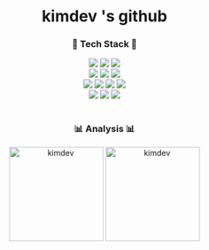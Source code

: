 <div align="center">
  <h1 align="center">kimdev 's github</h1>
</div>

<h3 align="center">🔨 Tech Stack 🔨</h3>
<div align="center">
  <img src="https://img.shields.io/badge/java-FF160B?style=for-the-badge&logo=openjdk&logoColor=white"/>
  <img src="https://img.shields.io/badge/spring-6DB33F.svg?style=for-the-badge&logo=spring&logoColor=white"/>
  <img src="https://img.shields.io/badge/nginx-009639.svg?style=for-the-badge&logo=nginx&logoColor=white"/>
</div>

<div align="center">
  <img src="https://img.shields.io/badge/linux-FCC624?style=for-the-badge&logo=linux&logoColor=black"/>
  <img src="https://img.shields.io/badge/docker-2496ED.svg?style=for-the-badge&logo=docker&logoColor=white"/>
  <img src="https://img.shields.io/badge/aws-232F3E.svg?style=for-the-badge&logo=amazonwebservices&logoColor=white"/>
</div>

<div align="center">
   <img src="https://img.shields.io/badge/mysql-4479A1.svg?style=for-the-badge&logo=mysql&logoColor=white" />
  <img src="https://img.shields.io/badge/mqtt-660066.svg?style=for-the-badge&logo=mqtt&logoColor=white" />
  <img src="https://img.shields.io/badge/redis-FF4438.svg?style=for-the-badge&logo=redis&logoColor=white" />
  <img src="https://img.shields.io/badge/kafka-231F20.svg?style=for-the-badge&logo=apachekafka&logoColor=white" />
</div>

<div align="center">
  <img src="https://img.shields.io/badge/git-F05032.svg?style=for-the-badge&logo=git&logoColor=white" />
  <img src="https://img.shields.io/badge/gitlab-FC6D26.svg?style=for-the-badge&logo=gitlab&logoColor=white" />
  <img src="https://img.shields.io/badge/github-181717?style=for-the-badge&logo=github&logoColor=white">
</div>

<br>


<h3 align="center">📊 Analysis 📊</h3>
<div align="center">
    <img height=170 src="https://github-readme-stats.vercel.app/api/top-langs/?username=kmindev&show_icons=true&locale=en&layout=compact" alt="kimdev"/>
    <img height=170 src="https://github-readme-stats.vercel.app/api?username=kmindev&show_icons=true&locale=en&theme=radical" alt="kimdev"/>
</div>
